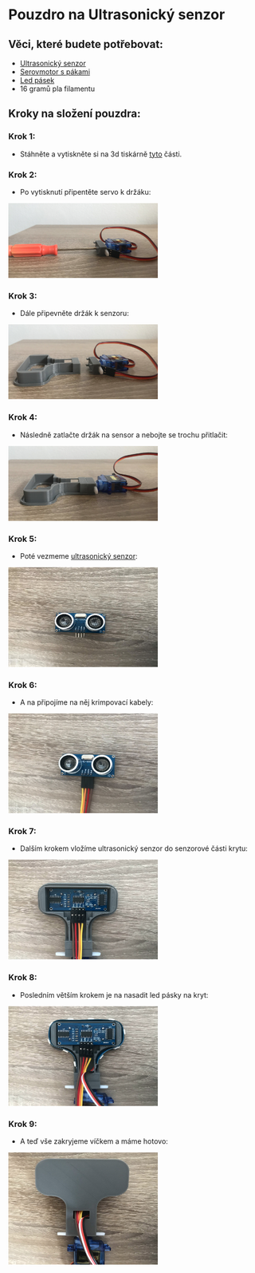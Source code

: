 # Pouzdro na Ultrasonický senzor

## Věci, které budete potřebovat:

* [Ultrasonický senzor](https://www.mall.cz/hracky-rozvoj-aktivita/ostatni-hy-srf05-ultrazvukovy-senzor-100111860112?utm_source=google_organic_shopping&utm_medium=organic)
* [Serovmotor s pákami](https://dratek.cz/arduino/897-eses-servo-motor-9g.html?gclid=Cj0KCQjw7PCjBhDwARIsANo7CgnI6uDLzxxIQLcyTPE7dsFn0WTo0lLdOpigC8M7lxas-uX0V5HISoEaAs1nEALw_wcB)
* [Led pásek](https://www.digitalni-led.cz/product/digitalni-adresovatelne-led-pasky-ws2811/ws2812b-5v/led-pasek-digitalni-ws2812b_-5v_-30led_m/99)
* 16 gramů pla filamentu

## Kroky na složení pouzdra:

### Krok 1:
* Stáhněte a vytiskněte si na 3d tiskárně [tyto](./Parts/Parts_STL) části.
  
### Krok 2:
* Po vytisknutí připentěte servo k držáku:
<img src="./Pictures/20230614_123503609_iOS_edited.jpg" width="300" height="150">

### Krok 3:
* Dále připevněte držák k senzoru:
<img src="./Pictures/20230614_123509347_iOS_edited.jpg" width="300" height="150">

### Krok 4:
* Následně zatlačte držák na sensor a nebojte se trochu přitlačit:
<img src="./Pictures/20230614_123606932_iOS_edited.jpg" width="300" height="150">

### Krok 5:
* Poté vezmeme [ultrasonický senzor](https://www.mall.cz/hracky-rozvoj-aktivita/ostatni-hy-srf05-ultrazvukovy-senzor-100111860112?):
<img src="./Pictures/20230614_123743625_iOS_edited.jpg" width="300" height="200">

### Krok 6:
* A na připojíme na něj krimpovací kabely:
<img src="./Pictures/20230614_123810743_iOS_edited.jpg" width="300" height="200">

### Krok 7:
* Dalším krokem vložíme ultrasonický senzor do senzorové části krytu:
<img src="./Pictures/20230614_123835932_iOS_edited.jpg" width="300" height="200">

### Krok 8:
* Posledním větším krokem je na nasadit led pásky na kryt:
<img src="./Pictures/20230614_124055014_iOS_edited.jpg" width="300" height="200">

### Krok 9:
* A teď vše zakryjeme víčkem a máme hotovo:
<img src="./Pictures/20230614_124512972_iOS_edited.jpg" width="300" height="225">
